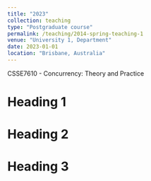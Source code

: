 ```yaml
---
title: "2023"
collection: teaching
type: "Postgraduate course"
permalink: /teaching/2014-spring-teaching-1
venue: "University 1, Department"
date: 2023-01-01
location: "Brisbane, Australia"
---
```


CSSE7610 - Concurrency: Theory and Practice

Heading 1
======

Heading 2
======

Heading 3
======
